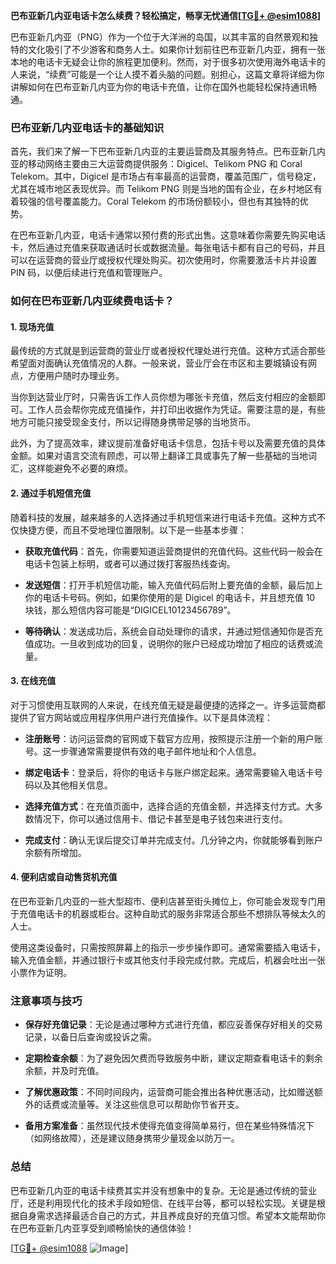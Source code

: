 **巴布亚新几内亚电话卡怎么续费？轻松搞定，畅享无忧通信[[TG💪+ @esim1088](https://t.me/s/esim1088)]**

巴布亚新几内亚（PNG）作为一个位于大洋洲的岛国，以其丰富的自然景观和独特的文化吸引了不少游客和商务人士。如果你计划前往巴布亚新几内亚，拥有一张本地的电话卡无疑会让你的旅程更加便利。然而，对于很多初次使用海外电话卡的人来说，“续费”可能是一个让人摸不着头脑的问题。别担心，这篇文章将详细为你讲解如何在巴布亚新几内亚为你的电话卡充值，让你在国外也能轻松保持通讯畅通。

### 巴布亚新几内亚电话卡的基础知识

首先，我们来了解一下巴布亚新几内亚的主要运营商及其服务特点。巴布亚新几内亚的移动网络主要由三大运营商提供服务：Digicel、Telikom PNG 和 Coral Telekom。其中，Digicel 是市场占有率最高的运营商，覆盖范围广，信号稳定，尤其在城市地区表现优异。而 Telikom PNG 则是当地的国有企业，在乡村地区有着较强的信号覆盖能力。Coral Telekom 的市场份额较小，但也有其独特的优势。

在巴布亚新几内亚，电话卡通常以预付费的形式出售。这意味着你需要先购买电话卡，然后通过充值来获取通话时长或数据流量。每张电话卡都有自己的号码，并且可以在运营商的营业厅或授权代理处购买。初次使用时，你需要激活卡片并设置 PIN 码，以便后续进行充值和管理账户。

### 如何在巴布亚新几内亚续费电话卡？

#### 1. **现场充值**
最传统的方式就是到运营商的营业厅或者授权代理处进行充值。这种方式适合那些希望面对面确认充值情况的人群。一般来说，营业厅会在市区和主要城镇设有网点，方便用户随时办理业务。

当你到达营业厅时，只需告诉工作人员你想为哪张卡充值，然后支付相应的金额即可。工作人员会帮你完成充值操作，并打印出收据作为凭证。需要注意的是，有些地方可能只接受现金支付，所以记得随身携带足够的当地货币。

此外，为了提高效率，建议提前准备好电话卡信息，包括卡号以及需要充值的具体金额。如果对语言交流有顾虑，可以带上翻译工具或事先了解一些基础的当地词汇，这样能避免不必要的麻烦。

#### 2. **通过手机短信充值**
随着科技的发展，越来越多的人选择通过手机短信来进行电话卡充值。这种方式不仅快捷方便，而且不受地理位置限制。以下是一些基本步骤：

- **获取充值代码**：首先，你需要知道运营商提供的充值代码。这些代码一般会在电话卡包装上标明，或者可以通过拨打客服热线查询。
  
- **发送短信**：打开手机短信功能，输入充值代码后附上要充值的金额，最后加上你的电话卡号码。例如，如果你使用的是 Digicel 的电话卡，并且想充值 10 块钱，那么短信内容可能是“DIGICEL10123456789”。

- **等待确认**：发送成功后，系统会自动处理你的请求，并通过短信通知你是否充值成功。一旦收到成功的回复，说明你的账户已经成功增加了相应的话费或流量。

#### 3. **在线充值**
对于习惯使用互联网的人来说，在线充值无疑是最便捷的选择之一。许多运营商都提供了官方网站或应用程序供用户进行充值操作。以下是具体流程：

- **注册账号**：访问运营商的官网或下载官方应用，按照提示注册一个新的用户账号。这一步骤通常需要提供有效的电子邮件地址和个人信息。

- **绑定电话卡**：登录后，将你的电话卡与账户绑定起来。通常需要输入电话卡号码以及其他相关信息。

- **选择充值方式**：在充值页面中，选择合适的充值金额，并选择支付方式。大多数情况下，你可以通过信用卡、借记卡甚至是电子钱包来进行支付。

- **完成支付**：确认无误后提交订单并完成支付。几分钟之内，你就能够看到账户余额有所增加。

#### 4. **便利店或自动售货机充值**
在巴布亚新几内亚的一些大型超市、便利店甚至街头摊位上，你可能会发现专门用于充值电话卡的机器或柜台。这种自助式的服务非常适合那些不想排队等候太久的人士。

使用这类设备时，只需按照屏幕上的指示一步步操作即可。通常需要插入电话卡，输入充值金额，并通过银行卡或其他支付手段完成付款。完成后，机器会吐出一张小票作为证明。

### 注意事项与技巧

- **保存好充值记录**：无论是通过哪种方式进行充值，都应妥善保存好相关的交易记录，以备日后查询或投诉之需。

- **定期检查余额**：为了避免因欠费而导致服务中断，建议定期查看电话卡的剩余余额，并及时充值。

- **了解优惠政策**：不同时间段内，运营商可能会推出各种优惠活动，比如赠送额外的话费或流量等。关注这些信息可以帮助你节省开支。

- **备用方案准备**：虽然现代技术使得充值变得简单易行，但在某些特殊情况下（如网络故障），还是建议随身携带少量现金以防万一。

### 总结

巴布亚新几内亚的电话卡续费其实并没有想象中的复杂。无论是通过传统的营业厅，还是利用现代化的技术手段如短信、在线平台等，都可以轻松实现。关键是根据自身需求选择最适合自己的方式，并且养成良好的充值习惯。希望本文能帮助你在巴布亚新几内亚享受到顺畅愉快的通信体验！

[[TG💪+ @esim1088](https://t.me/s/esim1088) ![Image](https://i.postimg.cc/4NQfJmqS/Snipaste-2025-05-13-00-14-12.png)]
